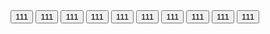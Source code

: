 <html><button class="1"><link src="https://www.bcsd.org/domain/51">111</link></button></html>

<html><button class="2"><link src="111">111</link></button></html>

<html><button class="3"><link src="111">111</link></button></html>

<html><button class="4"><link src="111">111</link></button></html>

<html><button class="5"><link src="111">111</link></button></html>

<html><button class="6"><link src="111">111</link></button></html>

<html><button class="7"><link src="111">111</link></button></html>

<html><button class="8"><link src="111">111</link></button></html>

<html><button class="9"><link src="111">111</link></button></html>

<html><button class="10"><link src="111">111</link></button></html>
